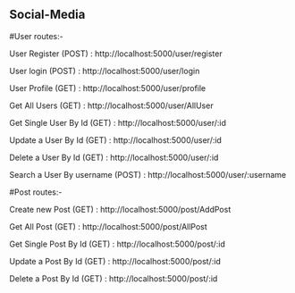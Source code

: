 ## Social-Media

#User routes:-

User Register (POST)             : http://localhost:5000/user/register

User login (POST)                : http://localhost:5000/user/login

User Profile (GET)               : http://localhost:5000/user/profile

Get All Users (GET)              : http://localhost:5000/user/AllUser

Get Single User By Id (GET)      : http://localhost:5000/user/:id

Update a User By Id (GET)        : http://localhost:5000/user/:id

Delete a User By Id (GET)        : http://localhost:5000/user/:id

Search a User By username (POST) : http://localhost:5000/user/:username



#Post routes:-

Create new Post (GET)            : http://localhost:5000/post/AddPost

Get All Post (GET)               : http://localhost:5000/post/AllPost

Get Single Post By Id (GET)      : http://localhost:5000/post/:id

Update a Post By Id (GET)        : http://localhost:5000/post/:id

Delete a Post By Id (GET)        : http://localhost:5000/post/:id
